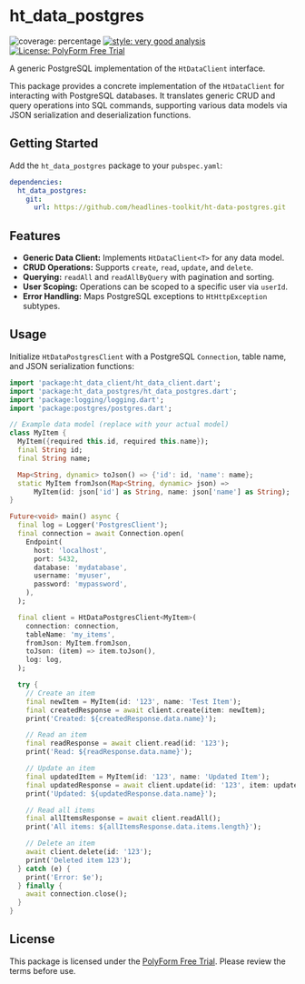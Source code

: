 # ht_data_postgres

![coverage: percentage](https://img.shields.io/badge/coverage-97-green)
[![style: very good analysis](https://img.shields.io/badge/style-very_good_analysis-B22C89.svg)](https://pub.dev/packages/very_good_analysis)
[![License: PolyForm Free Trial](https://img.shields.io/badge/License-PolyForm%20Free%20Trial-blue)](https://polyformproject.org/licenses/free-trial/1.0.0)

A generic PostgreSQL implementation of the `HtDataClient` interface.

This package provides a concrete implementation of the `HtDataClient`
for interacting with PostgreSQL databases. It translates generic CRUD and
query operations into SQL commands, supporting various data models via
JSON serialization and deserialization functions.

## Getting Started

Add the `ht_data_postgres` package to your `pubspec.yaml`:

```yaml
dependencies:
  ht_data_postgres:
    git:
      url: https://github.com/headlines-toolkit/ht-data-postgres.git
```

## Features

*   **Generic Data Client:** Implements `HtDataClient<T>` for any data model.
*   **CRUD Operations:** Supports `create`, `read`, `update`, and `delete`.
*   **Querying:** `readAll` and `readAllByQuery` with pagination and sorting.
*   **User Scoping:** Operations can be scoped to a specific user via `userId`.
*   **Error Handling:** Maps PostgreSQL exceptions to `HtHttpException` subtypes.

## Usage

Initialize `HtDataPostgresClient` with a PostgreSQL `Connection`, table name,
and JSON serialization functions:

```dart
import 'package:ht_data_client/ht_data_client.dart';
import 'package:ht_data_postgres/ht_data_postgres.dart';
import 'package:logging/logging.dart';
import 'package:postgres/postgres.dart';

// Example data model (replace with your actual model)
class MyItem {
  MyItem({required this.id, required this.name});
  final String id;
  final String name;

  Map<String, dynamic> toJson() => {'id': id, 'name': name};
  static MyItem fromJson(Map<String, dynamic> json) =>
      MyItem(id: json['id'] as String, name: json['name'] as String);
}

Future<void> main() async {
  final log = Logger('PostgresClient');
  final connection = await Connection.open(
    Endpoint(
      host: 'localhost',
      port: 5432,
      database: 'mydatabase',
      username: 'myuser',
      password: 'mypassword',
    ),
  );

  final client = HtDataPostgresClient<MyItem>(
    connection: connection,
    tableName: 'my_items',
    fromJson: MyItem.fromJson,
    toJson: (item) => item.toJson(),
    log: log,
  );

  try {
    // Create an item
    final newItem = MyItem(id: '123', name: 'Test Item');
    final createdResponse = await client.create(item: newItem);
    print('Created: ${createdResponse.data.name}');

    // Read an item
    final readResponse = await client.read(id: '123');
    print('Read: ${readResponse.data.name}');

    // Update an item
    final updatedItem = MyItem(id: '123', name: 'Updated Item');
    final updatedResponse = await client.update(id: '123', item: updatedItem);
    print('Updated: ${updatedResponse.data.name}');

    // Read all items
    final allItemsResponse = await client.readAll();
    print('All items: ${allItemsResponse.data.items.length}');

    // Delete an item
    await client.delete(id: '123');
    print('Deleted item 123');
  } catch (e) {
    print('Error: $e');
  } finally {
    await connection.close();
  }
}
```

## License

This package is licensed under the [PolyForm Free Trial](LICENSE). Please
review the terms before use.
